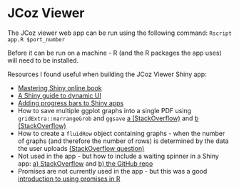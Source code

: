 # JCoz Viewer

The JCoz viewer web app can be run using the following command:
`Rscript app.R $port_number`

Before it can be run on a machine - R (and the R packages the app uses) will need to be installed.

Resources I found useful when building the JCoz Viewer Shiny app:

* [Mastering Shiny online book](https://mastering-shiny.org/index.html)
* [A Shiny guide to dynamic UI](https://shiny.rstudio.com/articles/dynamic-ui.html)
* [Adding progress bars to Shiny apps](https://shiny.rstudio.com/articles/progress.html)
* How to save multiple ggplot graphs into a single PDF using `gridExtra::marrangeGrob` and `ggsave` [a (StackOverflow)](https://stackoverflow.com/questions/12234248/printing-multiple-ggplots-into-a-single-pdf-multiple-plots-per-page) and [b (StackOverflow)](https://stackoverflow.com/questions/68719869/saving-several-plots-contained-within-a-list-as-one-pdf-file-with-ggsave)
* How to create a `fluidRow` object containing graphs - when the number of graphs (and therefore the number of rows) is determined by the data the user uploads [(StackOverflow question)](https://stackoverflow.com/questions/73898763/dynamic-plot-layout-in-shiny)
* Not used in the app - but how to include a waiting spinner in a Shiny app: [a) StackOverflow](https://stackoverflow.com/questions/49488228/how-to-show-spinning-wheel-or-busy-icon-while-waiting-in-shiny) and [b) the GitHub repo](https://github.com/daattali/shinycssloaders)
* Promises are not currently used in the app - but this was a good [introduction to using promises in R](https://rstudio.github.io/promises/articles/motivation.html)
